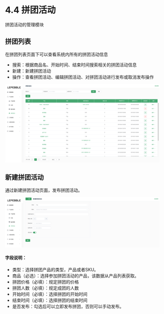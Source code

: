 # 4.4 拼团活动

拼团活动的管理模块

## 拼团列表

在拼团列表页面下可以查看系统内所有的拼团活动信息

* 搜索：根据商品名、开始时间、结束时间搜索相关的拼团活动信息
* 新建：新建拼团活动
* 操作：查看拼团活动、编辑拼团活动、对拼团活动进行发布或取消发布操作

![&#x62FC;&#x56E2;&#x6D3B;&#x52A8;&#x5217;&#x8868;](../.gitbook/assets/screenshot_2019_8_20__9_28_pm.png)

## 新建拼团活动

通过新建拼团活动页面，发布拼团活动。

![&#x65B0;&#x5EFA;&#x62FC;&#x56E2;&#x6D3B;&#x52A8;](../.gitbook/assets/screenshot_2019_8_20__9_31_pm.png)

#### 字段说明：

* 类型：选择拼团产品的类型，产品或者SKU。
* 商品（必选）：选择参加拼团活动的产品，该数据从产品列表获取。
* 拼团价格（必填）：规定拼团的价格
* 拼团人数（必填）：规定成团的人数
* 开始时间（必填）：选择拼团的开始时间
* 结束时间（必填）：选择拼团的结束时间
* 是否发布：勾选后可以立即发布拼团，否则可以手动发布。



